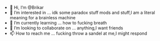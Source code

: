 - 👋 Hi, I’m @Brikar
- 👀 I’m interested in ... idk some paradox stuff mods and stuff,I am a literal meaning for a brainless machine
- 🌱 I’m currently learning ... how to fucking breath
- 💞️ I’m looking to collaborate on ... anything,I want friends
- 📫 How to reach me ... fucking throw a sandel at me,I might respond

<!---
Brikar/Brikar is a ✨ special ✨ repository because its `README.md` (this file) appears on your GitHub profile.
You can click the Preview link to take a look at your changes.
--->
